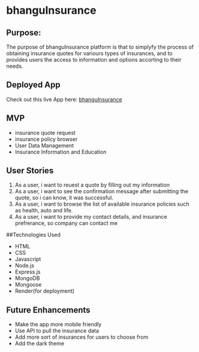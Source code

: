 # bhanguInsurance
## Purpose: 
The purpose of bhanguInsurance platform is that to simplyfy the process of obtaining insurance quotes for variours types of insurances, and to provides users the access to information and options accorting to their needs.

## Deployed App
Check out this live App here: [bhanguInsurance](https://bhanguinsurance.onrender.com/)

## MVP
- insurance quote request
- insurance policy browser
- User Data Management
- Insurance Information and Education

## User Stories
1. As a user, i want to reuest a quote by filling out my information
2. As a user, i want to see the confirmation message after submitting the quote, so i can know, it was successful.
3. As a user, i want to browse the list of available insurance policies such as health, auto and life.
4. As a user, i want to provide my contact details, and insurance prefrerance, so company can contact me

##Technologies Used
- HTML
- CSS
- Javascript
- Node.js
- Express.js
- MongoDB
- Mongoose
- Render(for deployment)

## Future Enhancements
- Make the app more mobile friendly
- Use API to pull the insurance data
- Add more sort of insurances for users to choose from
- Add the dark theme  